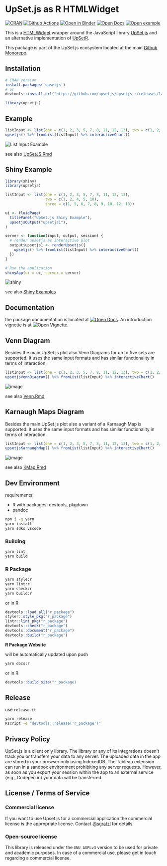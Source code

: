 # UpSet.js as R HTMLWidget

[![CRAN][cran-image]][cran-url] [![Github Actions][github-actions-image]][github-actions-url] [![Open in Binder][binder]][binder-r-url] [![Open Docs][docs]][docs-r-url] [![Open example][example]][example-r-url]

This is a [HTMLWidget](http://www.htmlwidgets.org/) wrapper around the JavaScript library [UpSet.js](https://github.com/upsetjs/upsetjs) and an alternative implementation of [UpSetR](https://www.rdocumentation.org/packages/UpSetR).

This package is part of the UpSet.js ecosystem located at the main [Github Monorepo](https://github.com/upsetjs/upsetjs).

## Installation

```R
# CRAN version
install.packages('upsetjs')
# or
devtools::install_url("https://github.com/upsetjs/upsetjs_r/releases/latest/download/upsetjs.tar.gz")

library(upsetjs)
```

## Example

```R
listInput <- list(one = c(1, 2, 3, 5, 7, 8, 11, 12, 13), two = c(1, 2, 4, 5, 10), three = c(1, 5, 6, 7, 8, 9, 10, 12, 13))
upsetjs() %>% fromList(listInput) %>% interactiveChart()
```

![List Input Example](https://user-images.githubusercontent.com/4129778/79375541-10dda700-7f59-11ea-933a-a3ffbca1bfd2.png)

see also [UpSetJS.Rmd](./master/vignettes/upsetjs.Rmd)

## Shiny Example

```R
library(shiny)
library(upsetjs)

listInput <- list(one = c(1, 2, 3, 5, 7, 8, 11, 12, 13),
                  two = c(1, 2, 4, 5, 10),
                  three = c(1, 5, 6, 7, 8, 9, 10, 12, 13))

ui <- fluidPage(
  titlePanel("UpSet.js Shiny Example"),
  upsetjsOutput("upsetjs1"),
)

server <- function(input, output, session) {
  # render upsetjs as interactive plot
  output$upsetjs1 <- renderUpsetjs({
    upsetjs() %>% fromList(listInput) %>% interactiveChart()
  })
}

# Run the application
shinyApp(ui = ui, server = server)

```

![shiny](https://user-images.githubusercontent.com/4129778/79375695-51d5bb80-7f59-11ea-8437-40fa60ce425c.png)

see also [Shiny Examples](./master/shiny)

## Documentation

the package documentation is located at [![Open Docs][docs]][docs-r-url]. An introduction vignette is at [![Open Vignette][example]][example-r-url].

## Venn Diagram

Besides the main UpSet.js plot also Venn Diagrams for up to five sets are supported. It uses the same input formats and has similar functionality in terms of interaction.

```R
listInput <- list(one = c(1, 2, 3, 5, 7, 8, 11, 12, 13), two = c(1, 2, 4, 5, 10), three = c(1, 5, 6, 7, 8, 9, 10, 12, 13))
upsetjsVennDiagram() %>% fromList(listInput) %>% interactiveChart()
```

![image](https://user-images.githubusercontent.com/4129778/84817608-8a574b80-b015-11ea-91b8-2ff17bb533e4.png)

see also [Venn.Rmd](./master/vignettes/venn.Rmd)

## Karnaugh Maps Diagram

Besides the main UpSet.js plot also a variant of a Karnaugh Map is supported. It uses the same input formats and has similar functionality in terms of interaction.

```R
listInput <- list(one = c(1, 2, 3, 5, 7, 8, 11, 12, 13), two = c(1, 2, 4, 5, 10), three = c(1, 5, 6, 7, 8, 9, 10, 12, 13))
upsetjsKarnaughMap() %>% fromList(listInput) %>% interactiveChart()
```

![image](https://user-images.githubusercontent.com/4129778/86348506-09789080-bc60-11ea-9ed0-be0560269f7f.png)

see also [KMap.Rmd](./master/vignettes/kmap.Rmd)

## Dev Environment

requirements:

- R with packages: devtools, pkgdown
- pandoc

```sh
npm i -g yarn
yarn install
yarn sdks vscode
```

### Building

```sh
yarn lint
yarn build
```

### R Package

```sh
yarn style:r
yarn lint:r
yarn check:r
yarn build:r
```

or in R

```R
devtools::load_all("r_package")
styler::style_pkg("r_package")
lintr::lint_pkg("r_package")
devtools::check("r_package")
devtools::document("r_package")
devtools::build("r_package")
```

**R Package Website**

will be automatically updated upon push

```sh
yarn docs:r
```

or in R

```R
devtools::build_site("r_package)
```

## Release

use `release-it`

```sh
yarn release
Rscript -e "devtools::release('r_package')"
```

## Privacy Policy

UpSet.js is a client only library. The library or any of its integrations doesn't track you or transfers your data to any server. The uploaded data in the app are stored in your browser only using IndexedDB. The Tableau extension can run in a sandbox environment prohibiting any server requests. However, as soon as you export your session within the app to an external service (e.g., Codepen.io) your data will be transferred.

## License / Terms of Service

### Commercial license

If you want to use Upset.js for a commercial application the commercial license is the appropriate license. Contact [@sgratzl](mailto:sam@sgratzl.com) for details.

### Open-source license

This library is released under the `GNU AGPLv3` version to be used for private and academic purposes. In case of a commercial use, please get in touch regarding a commercial license.

[github-actions-image]: https://github.com/upsetjs/upsetjs_r/workflows/ci/badge.svg
[github-actions-url]: https://github.com/upsetjs/upsetjs_r/actions
[codepen]: https://img.shields.io/badge/CodePen-open-blue?logo=codepen
[binder]: https://mybinder.org/badge_logo.svg
[binder-r-url]: https://mybinder.org/v2/gh/upsetjs/upsetjs_r/master?urlpath=rstudio
[docs]: https://img.shields.io/badge/API-open-blue
[docs-r-url]: https://upset.js.org/integrations/r
[example]: https://img.shields.io/badge/Example-open-red
[example-r-url]: https://upset.js.org/integrations/r/articles/basic
[cran-image]: https://img.shields.io/cran/v/upsetjs
[cran-url]: https://www.rdocumentation.org/packages/upsetjs
